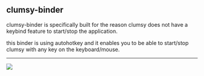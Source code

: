 ## clumsy-binder
clumsy-binder is specifically built for the reason clumsy does not have a keybind feature to start/stop the application.

this binder is using autohotkey and it enables you to be able to start/stop clumsy with any key on the keyboard/mouse.

---
![](https://cdn.1hunna.club/hrrys/image.png)


